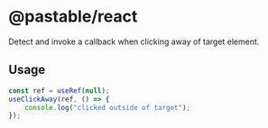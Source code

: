 # @pastable/react

Detect and invoke a callback when clicking away of target element.

## Usage

```ts
const ref = useRef(null);
useClickAway(ref, () => {
    console.log("clicked outside of target");
});
```
